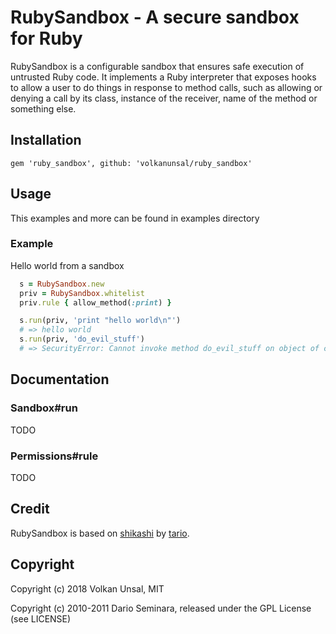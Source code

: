 # RubySandbox - A secure sandbox for Ruby

RubySandbox is a configurable sandbox that ensures safe execution of untrusted Ruby code. It implements a Ruby interpreter that exposes hooks to allow a user to do things in response to method calls, such as allowing or denying a call by its class, instance of the receiver, name of the method or something else.

## Installation

```
gem 'ruby_sandbox', github: 'volkanunsal/ruby_sandbox'
```

## Usage

This examples and more can be found in examples directory

### Example

Hello world from a sandbox

```ruby
  s = RubySandbox.new
  priv = RubySandbox.whitelist
  priv.rule { allow_method(:print) }

  s.run(priv, 'print "hello world\n"')
  # => hello world
  s.run(priv, 'do_evil_stuff')
  # => SecurityError: Cannot invoke method do_evil_stuff on object of class Object
```

## Documentation

### Sandbox#run

TODO

### Permissions#rule

TODO

## Credit

RubySandbox is based on [shikashi](http://.github.com/tario) by [tario](http://.github.com/tario).

## Copyright

Copyright (c) 2018 Volkan Unsal, MIT

Copyright (c) 2010-2011 Dario Seminara, released under the GPL License (see LICENSE)
